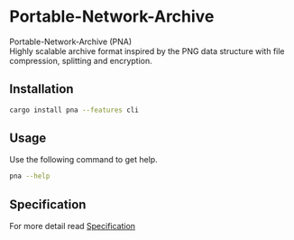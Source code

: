 # Portable-Network-Archive

Portable-Network-Archive (PNA)  
Highly scalable archive format inspired by the PNG data structure with file compression, splitting and encryption.  

## Installation

```sh
cargo install pna --features cli
```

## Usage

Use the following command to get help.

```sh
pna --help
```

## Specification

For more detail read [Specification](../Specification.md)
